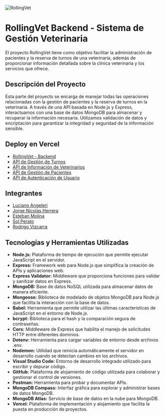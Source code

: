 ![RollingVet](https://github.com/RollingVet-Grupo-2/rollingvet-backend/assets/107153943/6025b250-3f45-4596-b4f2-300c4b387156)

# RollingVet Backend - Sistema de Gestión Veterinaria

El proyecto RollingVet tiene como objetivo facilitar la administración de pacientes y la reserva de turnos de una veterinaria, además de proporcionar información detallada sobre la clínica veterinaria y los servicios que ofrece.

## Descripción del Proyecto

Esta parte del proyecto se encarga de manejar todas las operaciones relacionadas con la gestión de pacientes y la reserva de turnos en la veterinaria. A través de una API basada en Node.js y Express, interactuamos con una base de datos MongoDB para almacenar y recuperar la información necesaria. Utilizamos validación de datos y encriptación para garantizar la integridad y seguridad de la información sensible.

## Deploy en Vercel
- [RollingVet - Backend](https://rollingvet-backend.vercel.app)
- [API de Gestión de Turnos](https://rollingvet-backend.vercel.app/api-rollingvet/turnos)
- [API de Información de Veterinarios](https://rollingvet-backend.vercel.app/api-rollingvet/veterinarios)
- [API de Gestión de Pacientes](https://rollingvet-backend.vercel.app/api-rollingvet/pacientes)
- [API de Autenticación de Usuario](https://rollingvet-backend.vercel.app/api-rollingvet/auth/usuario)

## Integrantes

- [Luciano Angeleri](https://github.com/LucianoAngeleri)
- [Jorge Nicolas Herrera](https://github.com/herreranicolas)
- [Esteban Molina](https://github.com/estebanrm1)
- [Sol Perato](https://github.com/SolPerato)
- [Rodrigo Vizcarra](https://github.com/RodrigoVizcarraDev)

## Tecnologías y Herramientas Utilizadas

- **Node.js:** Plataforma de tiempo de ejecución que permite ejecutar JavaScript en el servidor.
- **Express:** Framework web para Node.js que simplifica la creación de APIs y aplicaciones web.
- **Express Validator:** Middleware que proporciona funciones para validar y sanitizar datos en Express.
- **MongoDB:** Base de datos NoSQL utilizada para almacenar datos de manera eficiente.
- **Mongoose:** Biblioteca de modelado de objetos MongoDB para Node.js que facilita la interacción con la base de datos.
- **Babel:** Herramienta que permite utilizar las últimas características de JavaScript en el entorno de Node.js.
- **bcrypt:** Biblioteca para el hash y la comparación segura de contraseñas.
- **Cors:** Middleware de Express que habilita el manejo de solicitudes HTTP entre diferentes dominios.
- **Dotenv:** Herramienta para cargar variables de entorno desde archivos .env.
- **Nodemon:** Utilidad que reinicia automáticamente el servidor en desarrollo cuando se detectan cambios en los archivos.
- **Visual Studio Code:** Entorno de desarrollo integrado utilizado para escribir y depurar código.
- **GitHub:** Plataforma de alojamiento de código utilizada para colaborar y gestionar el control de versiones.
- **Postman:** Herramienta para probar y documentar APIs.
- **MongoDB Compass:** Interfaz gráfica para explorar y administrar bases de datos MongoDB.
- **MongoDB Atlas:** Servicio de base de datos en la nube para MongoDB.
- **Vercel:** Plataforma de implementación y alojamiento que facilita la puesta en producción de proyectos.

